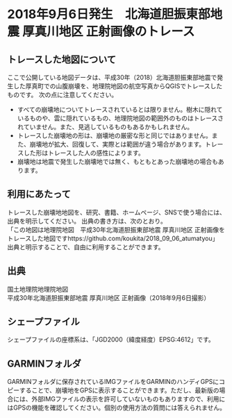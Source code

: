 # 2018年9月6日発生　北海道胆振東部地震 厚真川地区 正射画像のトレース

## トレースした地図について

ここで公開している地図データは、平成30年（2018）北海道胆振東部地震で発生した厚真町での山腹崩壊を、地理院地図の航空写真からQGISでトレースしたものです。
次の点に注意してください。

- すべての崩壊地についてトレースされているとは限りません。樹木に隠れているものや、雲に隠れているもの、地理院地図の範囲外のものはトレースされていません。また、見逃しているものもあるかもしれません。
- トレースした崩壊地の形は、崩壊地の厳密な形と同じではありません。また、崩壊地が拡大、回復して、実際とは範囲が違う場合があります。トレースした形はトレースした人の感性によります。
- 崩壊地は地震で発生した崩壊地では無く、もともとあった崩壊地の場合もあります。

## 利用にあたって

トレースした崩壊地地図を、研究、書籍、ホームページ、SNSで使う場合には、出典を明示してください。
出典の書き方は、次のとおり。  
「この地図は地理院地図　平成30年北海道胆振東部地震 厚真川地区 正射画像をトレースした地図ですhttps://github.com/koukita/2018_09_06_atumatyou」
出典と明示することで、自由に利用することができます。



## 出典
国土地理院地理院地図  
平成30年北海道胆振東部地震 厚真川地区 正射画像（2018年9月6日撮影）


## シェープファイル

シェープファイルの座標系は、「JGD2000（緯度経度）EPSG:4612」です。

## GARMINフォルダ

GARMINフォルダに保存されているIMGファイルをGARMINのハンディGPSにコピーすることで、崩壊地をGPSに表示することができます。ただし、最新版の場合には、外部IMGファイルの表示を許可していないものもありますので、利用にはGPSの機能を確認してください。個別の使用方法の質問には答えられません。
